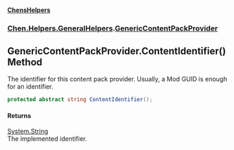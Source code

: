 #### [ChensHelpers](index 'index')
### [Chen.Helpers.GeneralHelpers](Chen_Helpers_GeneralHelpers 'Chen.Helpers.GeneralHelpers').[GenericContentPackProvider](Chen_Helpers_GeneralHelpers_GenericContentPackProvider 'Chen.Helpers.GeneralHelpers.GenericContentPackProvider')
## GenericContentPackProvider.ContentIdentifier() Method
The identifier for this content pack provider. Usually, a Mod GUID is enough for an identifier.  
```csharp
protected abstract string ContentIdentifier();
```
#### Returns
[System.String](https://docs.microsoft.com/en-us/dotnet/api/System.String 'System.String')  
The implemented identifier.
